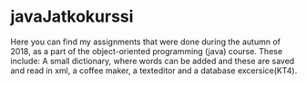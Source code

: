 # javaJatkokurssi
Here you can find my assignments that were done during the autumn of 2018, as a part of the object-oriented programming (java) course.
These include: A small dictionary, where words can be added and these are saved and read in xml,
a coffee maker, a texteditor and a database excersice(KT4).
